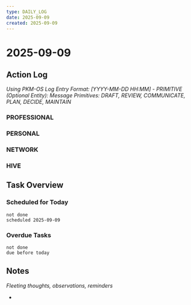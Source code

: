 ```yaml
---
type: DAILY_LOG
date: 2025-09-09
created: 2025-09-09
---
```


# 2025-09-09

## Action Log

_Using PKM-OS Log Entry Format: [YYYY-MM-DD HH:MM] - PRIMITIVE (Optional Entity): Message_
_Primitives: DRAFT, REVIEW, COMMUNICATE, PLAN, DECIDE, MAINTAIN_

### PROFESSIONAL


### PERSONAL


### NETWORK



### HIVE


## Task Overview

### Scheduled for Today
```tasks
not done
scheduled 2025-09-09
```

### Overdue Tasks
```tasks
not done
due before today
```

## Notes

_Fleeting thoughts, observations, reminders_

-
